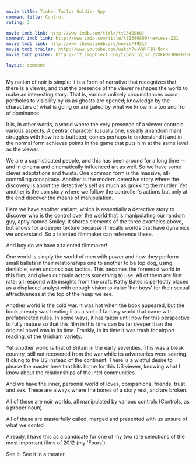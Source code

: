 ```yaml
---
movie title: Tinker Tailor Soldier Spy
comment title: Control
rating: 3

movie imdb link: http://www.imdb.com/title/tt1340800/
comment imdb link: http://www.imdb.com/title/tt1340800/reviews-221
movie tmdb link: http://www.themoviedb.org/movie/49517
movie tmdb trailer: http://www.youtube.com/watch?v=VW-F1H-Nonk
movie tmdb poster: http://cf2.imgobject.com/t/p/original/xXkkNXJRGEHD0QjPjHgaTtuhbZV.jpg

layout: comment
---
```


My notion of noir is simple: it is a form of narrative that recognizes that there is a viewer, and that the presence of the viewer reshapes the world to make an interesting story. That is, various unlikely circumstances occur; portholes to visibility by us as ghosts are opened; knowledge by the characters of what is going on are gated by what we know in a too and fro of dominance.

It is, in other words, a world where the very presence of a viewer controls various aspects. A central character (usually one, usually a random man) struggles with how he is buffeted; comes perhaps to understand it and in the normal form achieves points in the game that puts him at the same level as the viewer. 

We are a sophisticated people, and this has been around for a long time -- and in cinema and cinematically influenced art as well. So we have some clever adaptations and twists. One common form is the massive, all-controlling conspiracy. Another is the modern detective story where the discovery is about the detective's self as much as grokking the murder. Yet another is the con story where we follow the controller's actions but only at the end discover the means of manipulation.

Here we have another variant, which is essentially a detective story to discover who is the control over the world that is manipulating our random guy, aptly named Smiley. It shares elements of the three examples above, but allows for a deeper texture because it recalls worlds that have dynamics we understand. So a talented filmmaker can reference these.

And boy do we have a talented filmmaker!

One world is simply the world of men with power and how they perform small ballets in their relationships one to another to be top dog, using deniable, even unconscious tactics. This becomes the foremost world in this film, and gives our main actors something to use. All of them are first rate; all respond with insights from the craft. Kathy Bates is perfectly placed as a displaced analyst with enough vision to value 'her boys' for their sexual attractiveness at the top of the heap we see.

Another world is the cold war. It was hot when the book appeared, but the book already was treating it as a sort of fantasy world that came with prefabricated rules. In some ways, it has taken until now for this perspective to fully mature so that this film in this time can be far deeper than the original novel was in its time. Frankly, in its time it was trash for airport reading, of the Grisham variety. 

Yet another world is that of Britain in the early seventies. This was a bleak country, still not recovered from the war while its adversaries were soaring. It clung to the US instead of the continent. There is a wistful desire to please the master here that hits home for this US viewer, knowing what I know about the relationships of the intel communities.

And we have the inner, personal world of loves, companions, friends, trust and sex. These are always where the bones of a story rest, and are broken.

All of these are noir worlds, all manipulated by various controls (Controls, as a proper noun).

All of these are masterfully called, merged and presented with us unsure of what we control.

Already, I have this as a candidate for one of my two rare selections of the most important films of 2012 (my 'Fours').

See it. See it in a theater.